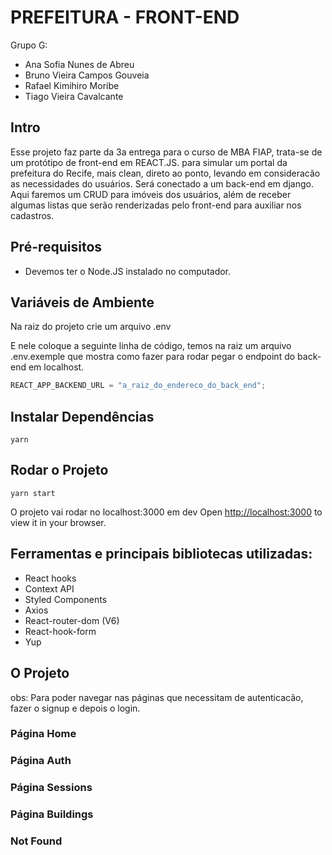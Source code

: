 # PREFEITURA - FRONT-END

Grupo G:

- Ana Sofia Nunes de Abreu
- Bruno Vieira Campos Gouveia
- Rafael Kimihiro Moribe
- Tiago Vieira Cavalcante

## Intro

Esse projeto faz parte da 3a entrega para o curso de MBA FIAP, trata-se de um protótipo de front-end em REACT.JS.
para simular um portal da prefeitura do Recife, mais clean, direto ao ponto, levando em consideracão as necessidades do usuários.
Será conectado a um back-end em django. Aqui faremos um CRUD para imóveis dos usuários, além de receber algumas listas que serão
renderizadas pelo front-end para auxiliar nos cadastros.

## Pré-requisitos

- Devemos ter o Node.JS instalado no computador.

## Variáveis de Ambiente

Na raiz do projeto crie um arquivo .env

E nele coloque a seguinte linha de código, temos na raiz um arquivo .env.exemple que mostra como fazer para rodar pegar o endpoint do
back-end em localhost.

```js
REACT_APP_BACKEND_URL = "a_raiz_do_endereco_do_back_end";
```

## Instalar Dependências

```shell
yarn
```

## Rodar o Projeto

```shell
yarn start
```

O projeto vai rodar no localhost:3000 em dev
Open [http://localhost:3000](http://localhost:3000) to view it in your browser.

## Ferramentas e principais bibliotecas utilizadas:

- React hooks
- Context API
- Styled Components
- Axios
- React-router-dom (V6)
- React-hook-form
- Yup

## O Projeto

obs: Para poder navegar nas páginas que necessitam de autenticacão, fazer o signup e depois o login.

### Página Home

### Página Auth

### Página Sessions

### Página Buildings

### Not Found
